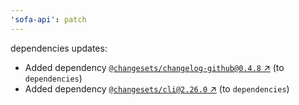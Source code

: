 ```yaml
---
'sofa-api': patch
---
```

dependencies updates:
  - Added dependency [`@changesets/changelog-github@0.4.8` ↗︎](https://www.npmjs.com/package/@changesets/changelog-github/v/0.4.8) (to `dependencies`)
  - Added dependency [`@changesets/cli@2.26.0` ↗︎](https://www.npmjs.com/package/@changesets/cli/v/2.26.0) (to `dependencies`)
